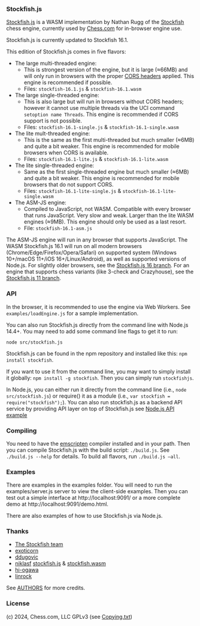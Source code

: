 ### Stockfish.js

<a href="https://github.com/nmrugg/stockfish.js">Stockfish.js</a> is a WASM implementation by Nathan Rugg of the <a href="https://github.com/official-stockfish/Stockfish">Stockfish</a> chess engine, currently used by [Chess.com](https://www.chess.com/) for in-browser engine use.

Stockfish.js is currently updated to Stockfish 16.1.

This edition of Stockfish.js comes in five flavors:

 * The large multi-threaded engine:
    * This is strongest version of the engine, but it is large (≈66MB) and will only run in browsers with the proper <a href=https://web.dev/articles/cross-origin-isolation-guide>CORS headers</a> applied. This engine is recommended if possible.
    * Files: `stockfish-16.1.js` & `stockfish-16.1.wasm`
 * The large single-threaded engine:
    * This is also large but will run in browsers without CORS headers; however it cannot use multiple threads via the UCI command `setoption name Threads`. This engine is recommended if CORS support is not possible.
    * Files: `stockfish-16.1-single.js` & `stockfish-16.1-single.wasm`
 * The lite mult-threaded engine:
    * This is the same as the first multi-threaded but much smaller (≈6MB) and quite a bit weaker. This engine is recommended for mobile browsers when CORS is available.
    * Files: `stockfish-16.1-lite.js` & `stockfish-16.1-lite.wasm`
 * The lite single-threaded engine:
    * Same as the first single-threaded engine but much smaller (≈6MB) and quite a bit weaker. This engine is recommended for mobile browsers that do not support CORS.
    * Files: `stockfish-16.1-lite-single.js` & `stockfish-16.1-lite-single.wasm`
 * The ASM-JS engine:
    * Compiled to JavaScript, not WASM. Compatible with every browser that runs JavaScript. Very slow and weak. Larger than the lite WASM engines (≈9MB). This engine should only be used as a last resort.
    * File: `stockfish-16.1-asm.js`


The ASM-JS engine will run in any browser that supports JavaScript. The WASM Stockfish.js 16.1 will run on all modern browsers (Chrome/Edge/Firefox/Opera/Safari) on supported system (Windows 10+/macOS 11+/iOS 16+/Linux/Android), as well as supported versions of Node.js. For slightly older browsers, see the <a href=../../tree/Stockfish16>Stockfish.js 16 branch</a>. For an engine that supports chess variants (like 3-check and Crazyhouse), see the <a href=../../tree/Stockfish11>Stockfish.js 11 branch</a>.

### API

In the browser, it is recommended to use the engine via Web Workers. See `examples/loadEngine.js` for a sample implementation.

You can also run Stockfish.js directly from the command line with Node.js 14.4+. You may need to add some command line flags to get it to run:

```shell
node src/stockfish.js
```
Stockfish.js can be found in the npm repository and installed like this: `npm install stockfish`.

If you want to use it from the command line, you may want to simply install it globally: `npm install -g stockfish`. Then you can simply run `stockfishjs`.

In Node.js, you can either run it directly from the command line (i.e., `node src/stockfish.js`) or require() it as a module (i.e., `var stockfish = require("stockfish");`). You can also run stockfish.js as a backend API service by providing API layer on top of Stockfish.js see [Node.js API example](https://github.com/jalpp/stockfish-rest-api)

### Compiling

You need to have the <a href="http://kripken.github.io/emscripten-site/docs/getting_started/downloads.html">emscripten</a> compiler installed and in your path. Then you can compile Stockfish.js with the build script: `./build.js`. See `./build.js --help` for details. To build all flavors, run `./build.js –all`.

### Examples

There are examples in the examples folder. You will need to run the examples/server.js server to view the client-side examples. Then you can test out a simple interface at http://localhost:9091/ or a more complete demo at http://localhost:9091/demo.html.

There are also examples of how to use Stockfish.js via Node.js.

### Thanks

- <a href="https://github.com/official-stockfish/Stockfish">The Stockfish team</a>
- <a href="https://github.com/exoticorn/stockfish-js">exoticorn</a>
- <a href="https://github.com/ddugovic/Stockfish">ddugovic</a>
- <a href="https://github.com/niklasf/">niklasf</a> <a href="https://github.com/niklasf/stockfish.js">stockfish.js</a> & <a href="https://github.com/niklasf/stockfish.wasm">stockfish.wasm</a>
- <a href="https://github.com/hi-ogawa/Stockfish">hi-ogawa</a>
- <a href="https://github.com/linrock">linrock</a>

See <a href="https://raw.githubusercontent.com/nmrugg/stockfish.js/master/AUTHORS">AUTHORS</a> for more credits.

### License

(c) 2024, Chess.com, LLC
GPLv3 (see <a href="https://raw.githubusercontent.com/nmrugg/stockfish.js/master/Copying.txt">Copying.txt</a>)
